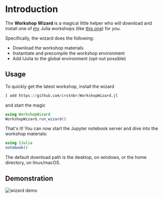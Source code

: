 # Introduction

The **Workshop Wizard** is a magical little helper who will download and
install one of [my](https://github.com/crstnbr) Julia workshops
(like [this one](https://github.com/crstnbr/JuliaWorkshop19)) for you.

Specifically, the wizard does the following:

* Download the workshop materials
* Instantiate and precompile the workshop environment
* Add IJulia to the global environment (opt-out possible)


## Usage

To quickly get the latest workshop, install the wizard

```julia
] add https://github.com/crstnbr/WorkshopWizard.jl
```

and start the magic

```julia
using WorkshopWizard
WorkshopWizard.run_wizard()
```

That's it! You can now start the Jupyter notebook server and dive into the workshop materials:

```julia
using IJulia
notebook()
```

The default download path is the desktop, on windows, or the home directory, on linux/macOS.

## Demonstration

![wizard demo](https://raw.githubusercontent.com/crstnbr/WorkshopWizard.jl/master/demo/wizard.gif)

